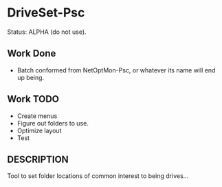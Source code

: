 # DriveSet-Psc
Status: ALPHA (do not use).

## Work Done
- Batch conformed from NetOptMon-Psc, or whatever its name will end up being.

## Work TODO
- Create menus
- Figure out folders to use.
- Optimize layout
- Test

## DESCRIPTION
Tool to set folder locations of common interest to being drives...
